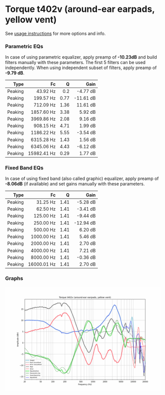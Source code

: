 # Torque t402v (around-ear earpads, yellow vent)
See [usage instructions](https://github.com/jaakkopasanen/AutoEq#usage) for more options and info.

### Parametric EQs
In case of using parametric equalizer, apply preamp of **-10.23dB** and build filters manually
with these parameters. The first 5 filters can be used independently.
When using independent subset of filters, apply preamp of **-9.79 dB**.

| Type    | Fc          |    Q | Gain      |
|--------:|------------:|-----:|----------:|
| Peaking | 43.92 Hz    | 0.2  | -4.77 dB  |
| Peaking | 199.57 Hz   | 0.77 | -11.61 dB |
| Peaking | 712.09 Hz   | 1.36 | 11.61 dB  |
| Peaking | 1857.60 Hz  | 3.38 | 5.92 dB   |
| Peaking | 3969.86 Hz  | 2.08 | 9.16 dB   |
| Peaking | 908.15 Hz   | 4.71 | 1.99 dB   |
| Peaking | 1186.22 Hz  | 5.55 | -3.54 dB  |
| Peaking | 6315.28 Hz  | 1.43 | 1.56 dB   |
| Peaking | 6345.06 Hz  | 4.43 | -6.12 dB  |
| Peaking | 15982.41 Hz | 0.29 | 1.77 dB   |

### Fixed Band EQs
In case of using fixed band (also called graphic) equalizer, apply preamp of **-8.06dB**
(if available) and set gains manually with these parameters.

| Type    | Fc          |    Q | Gain      |
|--------:|------------:|-----:|----------:|
| Peaking | 31.25 Hz    | 1.41 | -5.28 dB  |
| Peaking | 62.50 Hz    | 1.41 | -3.41 dB  |
| Peaking | 125.00 Hz   | 1.41 | -9.44 dB  |
| Peaking | 250.00 Hz   | 1.41 | -12.94 dB |
| Peaking | 500.00 Hz   | 1.41 | 6.20 dB   |
| Peaking | 1000.00 Hz  | 1.41 | 5.46 dB   |
| Peaking | 2000.00 Hz  | 1.41 | 2.70 dB   |
| Peaking | 4000.00 Hz  | 1.41 | 7.21 dB   |
| Peaking | 8000.00 Hz  | 1.41 | -0.36 dB  |
| Peaking | 16000.01 Hz | 1.41 | 2.70 dB   |

### Graphs
![](./Torque%20t402v%20(around-ear%20earpads,%20yellow%20vent).png)